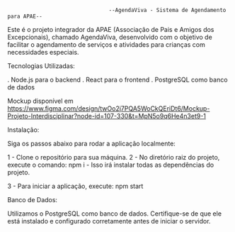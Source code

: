                                     --AgendaViva - Sistema de Agendamento para APAE--

Este é o projeto integrador da APAE (Associação de Pais e Amigos dos Excepcionais), chamado AgendaViva, desenvolvido com o objetivo de facilitar o agendamento de serviços e atividades para crianças com necessidades especiais.

Tecnologias Utilizadas:

. Node.js para o backend
. React para o frontend
. PostgreSQL como banco de dados

Mockup disponível em https://www.figma.com/design/twOo2j7PQA5WoCkQEriDt6/Mockup-Projeto-Interdisciplinar?node-id=107-330&t=MpN5o9q6He4n3et9-1

Instalação:

Siga os passos abaixo para rodar a aplicação localmente:

1 - Clone o repositório para sua máquina.
2 - No diretório raiz do projeto, execute o comando:
npm i - Isso irá instalar todas as dependências do projeto.

3 - Para iniciar a aplicação, execute:
npm start

Banco de Dados:

Utilizamos o PostgreSQL como banco de dados. Certifique-se de que ele está instalado e configurado corretamente antes de iniciar o servidor.